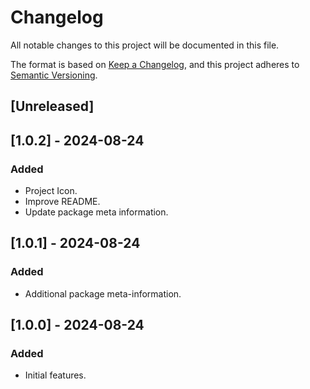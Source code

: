 # Changelog

All notable changes to this project will be documented in this file.

The format is based on [Keep a Changelog](https://keepachangelog.com/en/1.1.0/),
and this project adheres to [Semantic Versioning](https://semver.org/spec/v2.0.0.html).

## [Unreleased]

## [1.0.2] - 2024-08-24

### Added
- Project Icon.
- Improve README.
- Update package meta information.

## [1.0.1] - 2024-08-24

### Added
- Additional package meta-information.

## [1.0.0] - 2024-08-24

### Added
- Initial features.
